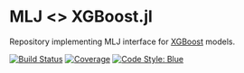 # MLJ <> XGBoost.jl

Repository implementing MLJ interface for 
[XGBoost](https://github.com/JuliaStats/XGBoost.jl) models.


[![Build Status](https://github.com/JuliaAI/MLJXGBoostInterface.jl/workflows/CI/badge.svg)](https://github.com/JuliaAI/MLJXGBoostInterface.jl/actions)
[![Coverage](http://codecov.io/github/JuliaAI/MLJXGBoostInterface.jl/coverage.svg?branch=master)](https://codecov.io/gh/JuliaAI/MLJXGBoostInterface.jl)
[![Code Style: Blue](https://img.shields.io/badge/code%20style-blue-4495d1.svg)](https://github.com/invenia/BlueStyle)

